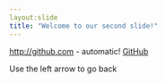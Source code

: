 ```yaml
---
layout:slide
title: "Welcome to our second slide!"
---
```

http://github.com - automatic!
[GitHub](http://github.com)

Use the left arrow to go back
